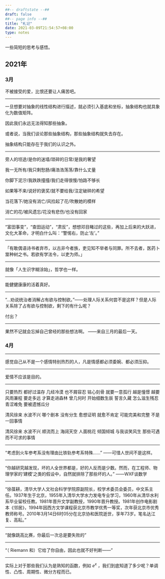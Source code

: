 ```yaml
---
##-- draftstate --##
draft: false
##-- page info --##
title: "札记"
date: 2021-03-09T21:54:57+08:00
type: notes
---
```


一些简短的思考与感悟。

<!--more-->

## 2021年


### 3月

不被接受的爱，比恨还要让人痛苦吧。

---

一旦想要对抽象的线性结构进行描述，就必须引入基底和坐标，抽象结构也就具象化为数值矩阵。

因此我们永远无法得知那些抽象。

或者说，当我们谈论那些抽象结构，那些抽象结构就失去存在。

抽象结构只能存在于我们的认识之外。

---

旁人的坦途/是你的迷墙/琐碎的日常/是我的奢望

我一无所有/我只剩愁肠/痛浩浩荡荡/靠什么丈量

你脚下泥泞/我跌跌撞撞/我们走得很慢/怕路不够长

如果等不来/说好的褒奖/就不要给我/注定破碎的希望

当花落下/她没有消亡/风捡起了花/吹散她的模样

消亡的花/被风遗忘/花没有悲伤/也没有回家

---

“富田事变”，“查田运动”，“肃反”，想想邓目睹过的这些，再加上后来的大跃进，文化大革命，才明白什么叫：“警惕右，防止‘左’。”

---

「有敢偶语诗书者弃市，以古非今者族，吏见知不举者与同罪。所不去者，医药卜筮种树之书。若欲有学法令，以吏为师。」

---

就像「人生识字糊涂始」，哲学也一样。

---

能健健康康的活着真好。

---

“...劝说统治者消解占有欲与控制欲。”——处理人际关系何尝不是这样？但是人际关系除了占有欲与控制欲，剩下的有什么呢？

付出？

---

果然不记就会忘掉自己曾经的那些想法啊。 ——来自三月的最后一天。

### 4月

---

感觉自己从不是一个感情特别热烈的人，凡是情感都必须委婉、都必须压抑。

---

爱情不应该是目的。

---

只要热烈 都好过温存
几经冷漠 也不屑容忍
铭心刻骨 就要一意孤行
越是憧憬 越要风雨兼程
要走多远 才算走进森林
曾几何时 开始细数生辰
誓言久藏 怎么滋生残忍
青涩难免 要被遗憾瓜分

清风徐来 水波不兴
哪个剧本 没有分生
愈想证明 就愈不肯定
可能完美和完整 不是一回事情

清风徐来 水波不兴
顺流而上 海阔天空
人面桃花 倾国倾城
与我谈笑风生 那些可遇而不可求的事情

---

“考虑到火车参考系没有理由比铁轨参考系特殊......”
——可惜人世间不是这样。

---

“你越研究越发现，坏的人全世界都是，好的人反而是少数。然而，在工程师、物理学家的‘建模’之类的假设中，自然就排除了那些坏的人。”
——WXF谈数学

---

“徐葆耕，清华大学人文社会科学学院原副院长，校学术委员会委员，中文系主任。1937年生于北京，1955年入清华大学水力发电专业学习，1960年从清华水利系毕业留校任教。1981年晋升文学副教授，1990年晋升教授。1981年创作电影剧本《邻居》，1994年因西方文学课程获北京市教学优秀一等奖，次年获北京市优秀教师称号。2010年3月14日6时05分在北京协和医院逝世，享年73岁。笔名达江复、高耘。”

---

“就像跳高比赛，你最后一次总是要失败的”

---

“（ Riemann 和）它给了你自由，因此也就不好判断——”

---

实际上对于那些我们认为是熟知的函数，例如 $e^x$ ，我们到底知道了多少呢？单调性、凸性、周期性、微分方程而已。